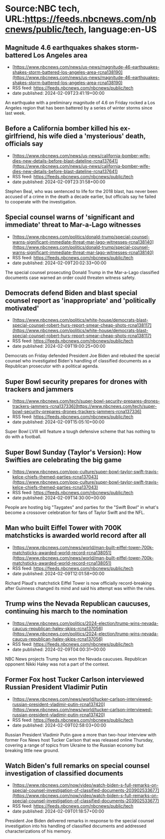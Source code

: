 # Source:NBC tech, URL:https://feeds.nbcnews.com/nbcnews/public/tech, language:en-US

## Magnitude 4.6 earthquakes shakes storm-battered Los Angeles area
 - [https://www.nbcnews.com/news/us-news/magnitude-46-earthquakes-shakes-storm-battered-los-angeles-area-rcna138190](https://www.nbcnews.com/news/us-news/magnitude-46-earthquakes-shakes-storm-battered-los-angeles-area-rcna138190)
 - RSS feed: https://feeds.nbcnews.com/nbcnews/public/tech
 - date published: 2024-02-09T23:41:19+00:00

An earthquake with a preliminary magnitude of 4.6 on Friday rocked a Los Angeles region that has been battered by a series of winter storms since last week.

## Before a California bomber killed his ex-girlfriend, his wife died a 'mysterious' death, officials say
 - [https://www.nbcnews.com/news/us-news/california-bomber-wife-dies-new-details-before-blast-dateline-rcna137641](https://www.nbcnews.com/news/us-news/california-bomber-wife-dies-new-details-before-blast-dateline-rcna137641)
 - RSS feed: https://feeds.nbcnews.com/nbcnews/public/tech
 - date published: 2024-02-09T23:31:58+00:00

Stephen Beal, who was sentenced to life for the 2018 blast, has never been accused of a crime in the death a decade earlier, but officials say he failed to cooperate with the investigation.

## Special counsel warns of 'significant and immediate' threat to Mar-a-Lago witnesses
 - [https://www.nbcnews.com/politics/donald-trump/special-counsel-warns-significant-immediate-threat-mar-lago-witnesses-rcna138140](https://www.nbcnews.com/politics/donald-trump/special-counsel-warns-significant-immediate-threat-mar-lago-witnesses-rcna138140)
 - RSS feed: https://feeds.nbcnews.com/nbcnews/public/tech
 - date published: 2024-02-09T20:02:33+00:00

The special counsel prosecuting Donald Trump in the  Mar-a-Lago classified documents case warned an order could threaten witness safety.

## Democrats defend Biden and blast special counsel report as 'inappropriate' and 'politically motivated'
 - [https://www.nbcnews.com/politics/white-house/democrats-blast-special-counsel-robert-hurs-report-smear-cheap-shots-rcna138117](https://www.nbcnews.com/politics/white-house/democrats-blast-special-counsel-robert-hurs-report-smear-cheap-shots-rcna138117)
 - RSS feed: https://feeds.nbcnews.com/nbcnews/public/tech
 - date published: 2024-02-09T19:00:25+00:00

Democrats on Friday defended President Joe Biden and rebuked the special counsel who investigated Biden's handling of classified documents as a Republican prosecutor with a political agenda.

## Super Bowl security prepares for drones with trackers and jammers
 - [https://www.nbcnews.com/tech/super-bowl-security-prepares-drones-trackers-jammers-rcna137336](https://www.nbcnews.com/tech/super-bowl-security-prepares-drones-trackers-jammers-rcna137336)
 - RSS feed: https://feeds.nbcnews.com/nbcnews/public/tech
 - date published: 2024-02-09T15:05:10+00:00

Super Bowl LVIII will feature a tough defensive scheme that has nothing to do with a football.

## Super Bowl Sunday (Taylor's Version): How Swifties are celebrating the big game
 - [https://www.nbcnews.com/pop-culture/super-bowl-taylor-swift-travis-kelce-chiefs-themed-parties-rcna137043](https://www.nbcnews.com/pop-culture/super-bowl-taylor-swift-travis-kelce-chiefs-themed-parties-rcna137043)
 - RSS feed: https://feeds.nbcnews.com/nbcnews/public/tech
 - date published: 2024-02-09T14:30:00+00:00

People are hosting big  "Taygates" and parties for the "Swift Bowl" in what's become a crossover celebration for fans of Taylor Swift and the NFL.

## Man who built Eiffel Tower with 700K matchsticks is awarded world record after all
 - [https://www.nbcnews.com/news/world/man-built-eiffel-tower-700k-matchsticks-awarded-world-record-rcna138051](https://www.nbcnews.com/news/world/man-built-eiffel-tower-700k-matchsticks-awarded-world-record-rcna138051)
 - RSS feed: https://feeds.nbcnews.com/nbcnews/public/tech
 - date published: 2024-02-09T12:01:58+00:00

Richard Plaud's matchstick Eiffel Tower is now officially record-breaking after Guinness changed its mind and said his attempt was within the rules.

## Trump wins the Nevada Republican caucuses, continuing his march to the nomination
 - [https://www.nbcnews.com/politics/2024-election/trump-wins-nevada-caucus-republican-haley-skips-rcna137056](https://www.nbcnews.com/politics/2024-election/trump-wins-nevada-caucus-republican-haley-skips-rcna137056)
 - RSS feed: https://feeds.nbcnews.com/nbcnews/public/tech
 - date published: 2024-02-09T04:00:31+00:00

NBC News projects Trump has won the Nevada caucuses. Republican opponent Nikki Haley was not a part of the contest.

## Former Fox host Tucker Carlson interviewed Russian President Vladimir Putin
 - [https://www.nbcnews.com/news/world/tucker-carlson-interviewed-russian-president-vladimir-putin-rcna137420](https://www.nbcnews.com/news/world/tucker-carlson-interviewed-russian-president-vladimir-putin-rcna137420)
 - RSS feed: https://feeds.nbcnews.com/nbcnews/public/tech
 - date published: 2024-02-09T02:58:03+00:00

Russian President Vladimir Putin gave a more than two-hour interview with former Fox News host Tucker Carlson that was released online Thursday, covering a range of topics from Ukraine to the Russian economy but breaking little new ground.

## Watch Biden's full remarks on special counsel investigation of classified documents
 - [https://www.nbcnews.com/now/video/watch-biden-s-full-remarks-on-special-counsel-investigation-of-classified-documents-203902533677](https://www.nbcnews.com/now/video/watch-biden-s-full-remarks-on-special-counsel-investigation-of-classified-documents-203902533677)
 - RSS feed: https://feeds.nbcnews.com/nbcnews/public/tech
 - date published: 2024-02-09T01:18:57+00:00

President Joe Biden delivered remarks in response to the special counsel investigation into his handling of classified documents and addressed characterizations of his memory.

